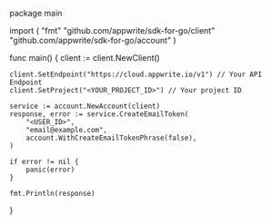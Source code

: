 package main

import (
    "fmt"
    "github.com/appwrite/sdk-for-go/client"
    "github.com/appwrite/sdk-for-go/account"
)

func main() {
    client := client.NewClient()

    client.SetEndpoint("https://cloud.appwrite.io/v1") // Your API Endpoint
    client.SetProject("<YOUR_PROJECT_ID>") // Your project ID

    service := account.NewAccount(client)
    response, error := service.CreateEmailToken(
        "<USER_ID>",
        "email@example.com",
        account.WithCreateEmailTokenPhrase(false),
    )

    if error != nil {
        panic(error)
    }

    fmt.Println(response)
}
